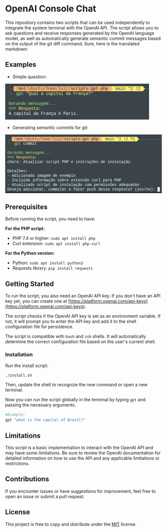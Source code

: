 # OpenAI Console Chat

This repository contains two scripts that can be used independently to integrate the system terminal with the OpenAI API. The script allows you to ask questions and receive responses generated by the OpenAI language model, as well as automatically generate semantic commit messages based on the output of the git diff command.
Sure, here is the translated markdown:

## Examples

- Simple question:

![example image](example.png)

- Generating semantic commits for git:

![example image](commit.png)

## Prerequisites

Before running the script, you need to have:

**For the PHP script:**
- PHP 7.4 or higher: `sudo apt install php`
- Curl extension: `sudo apt install php-curl`

**For the Python version:**
- Python: `sudo apt install python3`
- Requests library: `pip install requests`


## Getting Started
To run the script, you also need an OpenAI API key. If you don't have an API key yet, you can create one at [https://platform.openai.com/api-keys](https://platform.openai.com/api-keys).

The script checks if the OpenAI API key is set as an environment variable. If not, it will prompt you to enter the API key and add it to the shell configuration file for persistence.

The script is compatible with `bash` and `zsh` shells. It will automatically determine the correct configuration file based on the user's current shell.

### Installation
Run the install script:
```bash
./install.sh
```

Then, update the shell to recognize the new command or open a new terminal.

Now you can run the script globally in the terminal by typing `gpt` and passing the necessary arguments.
```bash
#Example:
gpt "what is the capital of Brazil?"
```

## Limitations

This script is a basic implementation to interact with the OpenAI API and may have some limitations. Be sure to review the OpenAI documentation for detailed information on how to use the API and any applicable limitations or restrictions.

## Contributions

If you encounter issues or have suggestions for improvement, feel free to open an issue or submit a pull request.

## License

This project is free to copy and distribute under the [MIT](LICENSE) license.